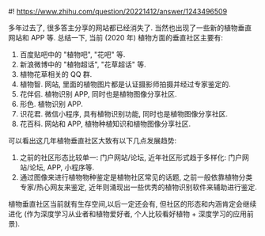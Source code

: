 #! https://www.zhihu.com/question/20221412/answer/1243496509

[comment]: <> (Answer URL: https://www.zhihu.com/question/20221412/answer/1243496509)
[comment]: <> (Question Title: 植物为什么没有垂直性分享的网站，就像美丽说，蘑菇街类的，如果做这样的小众网站有前景么？)
[comment]: <> (Author Name: 采石工)
[comment]: <> (Create Time: 2020-05-24 22:26:55)

多年过去了, 很多答主分享的网站都已经消失了. 当然也出现了一些新的植物垂直网站和 APP 等. 总结一下, 当前 (2020 年) 植物方面的垂直社区主要有:

1) 百度贴吧中的 "植物吧", "花吧" 等. 
2) 新浪微博中的 "植物超话", "花草超话" 等. 
3) 植物花草相关的 QQ 群. 
4) 植物智. 网站, 里面的植物图片都是认证摄影师拍摄并经过专家鉴定的. 
5) 花伴侣. 植物识别 APP, 同时也是植物图像分享社区. 
6) 形色. 植物识别 APP. 
7) 识花君. 微信小程序, 具有植物识别功能, 同时也是植物图像分享社区. 
8) 花百科. 网站和 APP, 植物种植知识和植物图像分享社区. 

可以看出这几年植物垂直社区大致有以下几点发展趋势:

1) 之前的社区形态比较单一: 门户网站/论坛, 近年社区形式趋于多样化: 门户网站/论坛, APP, 小程序等. 
2) 通过图像来进行植物物种鉴定是植物社区常见的话题, 之前一般依靠植物分类专家/热心网友来鉴定, 近年则涌现出一些优秀的植物识别软件来辅助进行鉴定. 

植物垂直社区当前就有生存空间,以后一定还会有, 但社区的形态和内涵肯定会继续进化 (作为深度学习从业者和植物爱好者, 个人比较看好植物 + 深度学习的应用前景).

